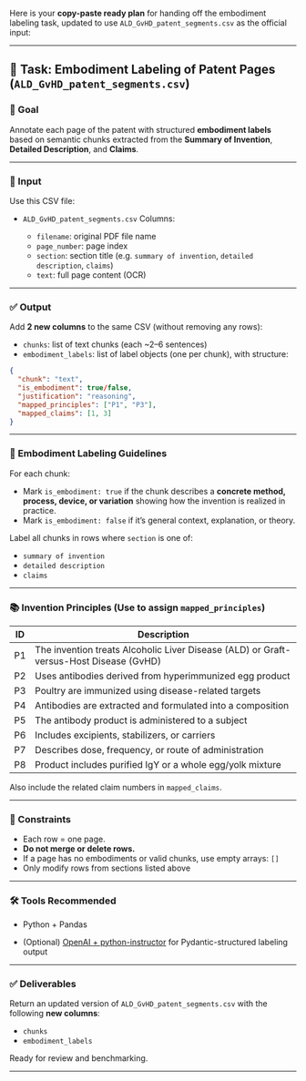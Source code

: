 Here is your **copy-paste ready plan** for handing off the embodiment labeling task, updated to use `ALD_GvHD_patent_segments.csv` as the official input:

---

## 🔧 Task: Embodiment Labeling of Patent Pages (`ALD_GvHD_patent_segments.csv`)

### 🎯 Goal

Annotate each page of the patent with structured **embodiment labels** based on semantic chunks extracted from the **Summary of Invention**, **Detailed Description**, and **Claims**.

---

### 📄 Input

Use this CSV file:

* `ALD_GvHD_patent_segments.csv`
  Columns:

  * `filename`: original PDF file name
  * `page_number`: page index
  * `section`: section title (e.g. `summary of invention`, `detailed description`, `claims`)
  * `text`: full page content (OCR)

---

### ✅ Output

Add **2 new columns** to the same CSV (without removing any rows):

* `chunks`: list of text chunks (each \~2–6 sentences)
* `embodiment_labels`: list of label objects (one per chunk), with structure:

```json
{
  "chunk": "text",
  "is_embodiment": true/false,
  "justification": "reasoning",
  "mapped_principles": ["P1", "P3"],
  "mapped_claims": [1, 3]
}
```

---

### 🧠 Embodiment Labeling Guidelines

For each chunk:

* Mark `is_embodiment: true` if the chunk describes a **concrete method, process, device, or variation** showing how the invention is realized in practice.
* Mark `is_embodiment: false` if it’s general context, explanation, or theory.

Label all chunks in rows where `section` is one of:

* `summary of invention`
* `detailed description`
* `claims`

---

### 📚 Invention Principles (Use to assign `mapped_principles`)

| ID | Description                                                                            |
| -- | -------------------------------------------------------------------------------------- |
| P1 | The invention treats Alcoholic Liver Disease (ALD) or Graft-versus-Host Disease (GvHD) |
| P2 | Uses antibodies derived from hyperimmunized egg product                                |
| P3 | Poultry are immunized using disease-related targets                                    |
| P4 | Antibodies are extracted and formulated into a composition                             |
| P5 | The antibody product is administered to a subject                                      |
| P6 | Includes excipients, stabilizers, or carriers                                          |
| P7 | Describes dose, frequency, or route of administration                                  |
| P8 | Product includes purified IgY or a whole egg/yolk mixture                              |

Also include the related claim numbers in `mapped_claims`.

---

### 📌 Constraints

* Each row = one page.
* **Do not merge or delete rows.**
* If a page has no embodiments or valid chunks, use empty arrays: `[]`
* Only modify rows from sections listed above

---

### 🛠 Tools Recommended

* Python + Pandas

* (Optional) [OpenAI + python-instructor](https://github.com/jxnl/instructor) for Pydantic-structured labeling output

---

### ✅ Deliverables

Return an updated version of `ALD_GvHD_patent_segments.csv` with the following **new columns**:

* `chunks`
* `embodiment_labels`

Ready for review and benchmarking.

---
